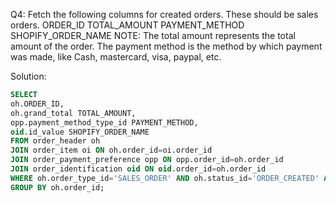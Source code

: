 Q4: Fetch the following columns for created orders. These should be sales orders.
ORDER_ID
TOTAL_AMOUNT
PAYMENT_METHOD
SHOPIFY_ORDER_NAME
NOTE: 
The total amount represents the total amount of the order.
The payment method is the method by which payment was made, like Cash, mastercard, visa, paypal, etc.

Solution:
```sql
SELECT
oh.ORDER_ID,
oh.grand_total TOTAL_AMOUNT,
opp.payment_method_type_id PAYMENT_METHOD,
oid.id_value SHOPIFY_ORDER_NAME
FROM order_header oh 
JOIN order_item oi ON oh.order_id=oi.order_id 
JOIN order_payment_preference opp ON opp.order_id=oh.order_id
JOIN order_identification oid ON oid.order_id=oh.order_id
WHERE oh.order_type_id='SALES_ORDER' AND oh.status_id='ORDER_CREATED' AND oid.order_identification_type_id='SHOPIFY_ORD_NAME'
GROUP BY oh.order_id;
